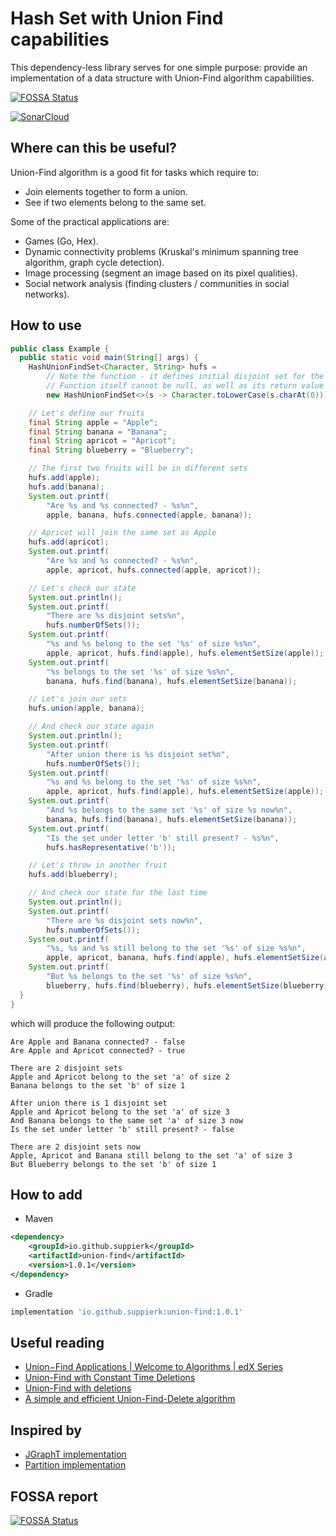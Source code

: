 # Hash Set with Union Find capabilities

This dependency-less library serves for one simple purpose: provide an implementation of a data structure with Union-Find algorithm capabilities.

[![FOSSA Status](https://app.fossa.com/api/projects/git%2Bgithub.com%2FSuppieRK%2Funion-find.svg?type=shield&issueType=license)](https://app.fossa.com/projects/git%2Bgithub.com%2FSuppieRK%2Funion-find?ref=badge_shield&issueType=license)

[![SonarCloud](https://sonarcloud.io/images/project_badges/sonarcloud-orange.svg)](https://sonarcloud.io/summary/overall?id=SuppieRK_union-find)

## Where can this be useful?

Union-Find algorithm is a good fit for tasks which require to:
- Join elements together to form a union.
- See if two elements belong to the same set.

Some of the practical applications are:
- Games (Go, Hex).
- Dynamic connectivity problems (Kruskal's minimum spanning tree algorithm, graph cycle detection).
- Image processing (segment an image based on its pixel qualities).
- Social network analysis (finding clusters / communities in social networks).

## How to use

```java
public class Example {
  public static void main(String[] args) {
    HashUnionFindSet<Character, String> hufs =
        // Note the function - it defines initial disjoint set for the value
        // Function itself cannot be null, as well as its return value
        new HashUnionFindSet<>(s -> Character.toLowerCase(s.charAt(0)));

    // Let's define our fruits
    final String apple = "Apple";
    final String banana = "Banana";
    final String apricot = "Apricot";
    final String blueberry = "Blueberry";

    // The first two fruits will be in different sets
    hufs.add(apple);
    hufs.add(banana);
    System.out.printf(
        "Are %s and %s connected? - %s%n", 
        apple, banana, hufs.connected(apple, banana));

    // Apricot will join the same set as Apple
    hufs.add(apricot);
    System.out.printf(
        "Are %s and %s connected? - %s%n", 
        apple, apricot, hufs.connected(apple, apricot));

    // Let's check our state
    System.out.println();
    System.out.printf(
        "There are %s disjoint sets%n", 
        hufs.numberOfSets());
    System.out.printf(
        "%s and %s belong to the set '%s' of size %s%n",
        apple, apricot, hufs.find(apple), hufs.elementSetSize(apple));
    System.out.printf(
        "%s belongs to the set '%s' of size %s%n",
        banana, hufs.find(banana), hufs.elementSetSize(banana));

    // Let's join our sets
    hufs.union(apple, banana);

    // And check our state again
    System.out.println();
    System.out.printf(
        "After union there is %s disjoint set%n", 
        hufs.numberOfSets());
    System.out.printf(
        "%s and %s belong to the set '%s' of size %s%n",
        apple, apricot, hufs.find(apple), hufs.elementSetSize(apple));
    System.out.printf(
        "And %s belongs to the same set '%s' of size %s now%n",
        banana, hufs.find(banana), hufs.elementSetSize(banana));
    System.out.printf(
        "Is the set under letter 'b' still present? - %s%n", 
        hufs.hasRepresentative('b'));

    // Let's throw in another fruit
    hufs.add(blueberry);

    // And check our state for the last time
    System.out.println();
    System.out.printf(
        "There are %s disjoint sets now%n", 
        hufs.numberOfSets());
    System.out.printf(
        "%s, %s and %s still belong to the set '%s' of size %s%n",
        apple, apricot, banana, hufs.find(apple), hufs.elementSetSize(apple));
    System.out.printf(
        "But %s belongs to the set '%s' of size %s%n",
        blueberry, hufs.find(blueberry), hufs.elementSetSize(blueberry));
  }
}
```

which will produce the following output:

```
Are Apple and Banana connected? - false
Are Apple and Apricot connected? - true

There are 2 disjoint sets
Apple and Apricot belong to the set 'a' of size 2
Banana belongs to the set 'b' of size 1

After union there is 1 disjoint set
Apple and Apricot belong to the set 'a' of size 3
And Banana belongs to the same set 'a' of size 3 now
Is the set under letter 'b' still present? - false

There are 2 disjoint sets now
Apple, Apricot and Banana still belong to the set 'a' of size 3
But Blueberry belongs to the set 'b' of size 1
```

## How to add

- Maven
```xml
<dependency>
    <groupId>io.github.suppierk</groupId>
    <artifactId>union-find</artifactId>
    <version>1.0.1</version>
</dependency>
```

- Gradle
```groovy
implementation 'io.github.suppierk:union-find:1.0.1'
```

## Useful reading

- [Union−Find Applications | Welcome to Algorithms | edX Series](https://youtu.be/OMxd43qB6Bg?si=ZnWuIOWQPMLafTwh)
- [Union-Find with Constant Time Deletions](https://www.cs.princeton.edu/courses/archive/fall05/cos528/handouts/Union-Find%20with%20Constant%20Time%20Deletions.pdf)
- [Union-Find with deletions](http://www.aladdin.cs.cmu.edu/papers/pdfs/y2003/uniof.pdf)
- [A simple and efficient Union-Find-Delete algorithm](https://www.sciencedirect.com/science/article/pii/S030439751000616X?ref=pdf_download&fr=RR-9&rr=86db096b1f70152a)

## Inspired by

- [JGraphT implementation](https://github.com/jgrapht/jgrapht/blob/master/jgrapht-core/src/main/java/org/jgrapht/alg/util/UnionFind.java)
- [Partition implementation](https://github.com/gstamatelat/partition/blob/master/src/main/java/gr/james/partition/UnionFindPartition.java)

## FOSSA report

[![FOSSA Status](https://app.fossa.com/api/projects/git%2Bgithub.com%2FSuppieRK%2Funion-find.svg?type=large&issueType=license)](https://app.fossa.com/projects/git%2Bgithub.com%2FSuppieRK%2Funion-find?ref=badge_large&issueType=license)
